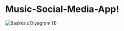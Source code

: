 # Music-Social-Media-App!

![Başlıksız Diyagram (1)](https://github.com/user-attachments/assets/af2b5077-8356-442d-a075-860f5b89e6e4)
